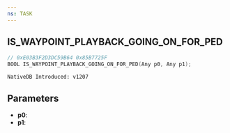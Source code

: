 ```yaml
---
ns: TASK
---
```

## IS_WAYPOINT_PLAYBACK_GOING_ON_FOR_PED

```c
// 0xE03B3F2D3DC59B64 0x85B7725F
BOOL IS_WAYPOINT_PLAYBACK_GOING_ON_FOR_PED(Any p0, Any p1);
```

```
NativeDB Introduced: v1207
```

## Parameters
* **p0**:
* **p1**:
